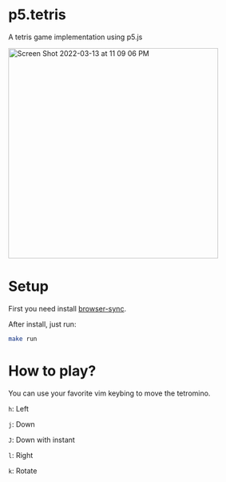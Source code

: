 # p5.tetris

A tetris game implementation using p5.js

<img width="420" alt="Screen Shot 2022-03-13 at 11 09 06 PM" src="https://user-images.githubusercontent.com/47056144/158066197-4d3ffc41-d7ff-4faa-a3e4-70e0d7f4e55c.png">

# Setup

First you need install [browser-sync](https://browsersync.io/).

After install, just run: 

```bash
make run
```

# How to play?

You can use your favorite vim keybing to move the tetromino.

`h`: Left

`j`: Down

`J`: Down with instant

`l`: Right

`k`: Rotate
